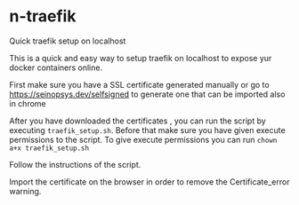 # n-traefik
Quick traefik setup on localhost

This is a quick and easy way to setup traefik on localhost to expose yur docker containers online.

First make sure you have a SSL certificate generated manually or go to https://seinopsys.dev/selfsigned to generate one that can be imported also in chrome

After you have downloaded the certificates , you can run the script by executing `traefik_setup.sh`. Before that make sure you have given execute permissions to the script.
To give execute permissions you can run `chown a+x traefik_setup.sh`

Follow the instructions of the script.

Import the certificate on the browser in order to remove the Certificate_error warning.
